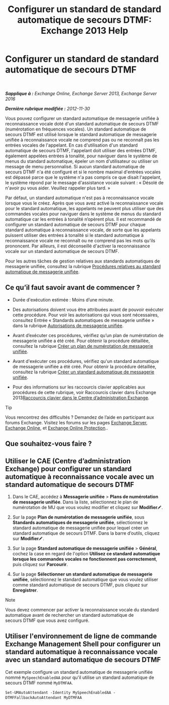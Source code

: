 ﻿---
title: 'Configurer un standard de standard automatique de secours DTMF: Exchange 2013 Help'
TOCTitle: Configurer un standard de standard automatique de secours DTMF
ms:assetid: a82d85f7-de30-40db-8ee6-b091ac14da9d
ms:mtpsurl: https://technet.microsoft.com/fr-fr/library/Bb232158(v=EXCHG.150)
ms:contentKeyID: 50478969
ms.date: 05/23/2018
mtps_version: v=EXCHG.150
ms.translationtype: MT
---

# Configurer un standard de standard automatique de secours DTMF

 

_**Sapplique à :** Exchange Online, Exchange Server 2013, Exchange Server 2016_

_**Dernière rubrique modifiée :** 2012-11-30_

Vous pouvez configurer un standard automatique de messagerie unifiée à reconnaissance vocale doté d'un standard automatique de secours DTMF (numérotation en fréquences vocales). Un standard automatique de secours DTMF est utilisé lorsque le standard automatique de messagerie unifiée à reconnaissance vocale ne comprend pas ou ne reconnaît pas les entrées vocales de l'appelant. En cas d'utilisation d'un standard automatique de secours DTMF, l'appelant doit utiliser des entrées DTMF, également appelées entrées à tonalité, pour naviguer dans le système de menus du standard automatique, épeler un nom d'utilisateur ou utiliser un message de menu personnalisé. Si aucun standard automatique de secours DTMF n'a été configuré et si le nombre maximal d'entrées vocales est dépassé parce que le système n'a pas compris ce que disait l'appelant, le système répond par le message d'assistance vocale suivant : « Désolé de n'avoir pu vous aider. Veuillez rappeler plus tard. »

Par défaut, un standard automatique n'est pas à reconnaissance vocale lorsque vous le créez. Après que vous avez activé la reconnaissance vocale pour le standard automatique, les appelants ne peuvent plus utiliser que des commandes vocales pour naviguer dans le système de menus du standard automatique car les entrées à tonalité n’opèrent plus. Il est recommandé de configurer un standard automatique de secours DTMF pour chaque standard automatique à reconnaissance vocale, de sorte que les appelants puissent utiliser des entrées à tonalité si le standard automatique à reconnaissance vocale ne reconnaît ou ne comprend pas les mots qu'ils prononcent. Par ailleurs, il est déconseillé d'activer la reconnaissance vocale sur un standard automatique de secours DTMF.

Pour les autres tâches de gestion relatives aux standards automatiques de messagerie unifiée, consultez la rubrique [Procédures relatives au standard automatique de messagerie unifiée](um-auto-attendant-procedures-exchange-2013-help.md).

## Ce qu’il faut savoir avant de commencer ?

  - Durée d'exécution estimée : Moins d’une minute.

  - Des autorisations doivent vous être attribuées avant de pouvoir exécuter cette procédure. Pour voir les autorisations qui vous sont nécessaires, consultez Entrée « Standards automatiques de messagerie unifiée » dans la rubrique [Autorisations de messagerie unifiée](unified-messaging-permissions-exchange-2013-help.md).

  - Avant d’exécuter ces procédures, vérifiez qu’un plan de numérotation de messagerie unifiée a été créé. Pour obtenir la procédure détaillée, consultez la rubrique [Créer un plan de numérotation de messagerie unifiée](create-a-um-dial-plan-exchange-2013-help.md).

  - Avant d'exécuter ces procédures, vérifiez qu'un standard automatique de messagerie unifiée a été créé. Pour obtenir la procédure détaillée, consultez la rubrique [Créer un standard automatique de messagerie unifiée](create-a-um-auto-attendant-exchange-2013-help.md).

  - Pour des informations sur les raccourcis clavier applicables aux procédures de cette rubrique, voir Raccourcis clavier dans Exchange 2013[Raccourcis clavier dans le Centre d’administration Exchange](keyboard-shortcuts-in-the-exchange-admin-center-exchange-online-protection-help.md).

> [!TIP]
> Vous rencontrez des difficultés ? Demandez de l’aide en participant aux forums Exchange. Visitez les forums sur les pages <a href="https://go.microsoft.com/fwlink/p/?linkid=60612">Exchange Server</a>, <a href="https://go.microsoft.com/fwlink/p/?linkid=267542">Exchange Online</a>, et <a href="https://go.microsoft.com/fwlink/p/?linkid=285351">Exchange Online Protection</a>..


## Que souhaitez-vous faire ?

## Utiliser le CAE (Centre d’administration Exchange) pour configurer un standard automatique à reconnaissance vocale avec un standard automatique de secours DTMF

1.  Dans le CAE, accédez à **Messagerie unifiée** \> **Plans de numérotation de messagerie unifiée**. Dans la liste, sélectionnez le plan de numérotation de MU que vous voulez modifier et cliquez sur **Modifier**![Icône Modifier](images/Bb124582.6f53ccb2-1f13-4c02-bea0-30690e6ea71d(EXCHG.150).gif "Icône Modifier").

2.  Sur la page **Plan de numérotation de messagerie unifiée**, sous **Standards automatiques de messagerie unifiée**, sélectionnez le standard automatique de messagerie unifiée pour lequel créer un standard automatique de secours DTMF. Dans la barre d’outils, cliquez sur **Modifier**![Icône Modifier](images/Bb124582.6f53ccb2-1f13-4c02-bea0-30690e6ea71d(EXCHG.150).gif "Icône Modifier").

3.  Sur la page **Standard automatique de messagerie unifiée** \> **Général**, cochez la case en regard de l'option **Utilisez ce standard automatique lorsque les commandes vocales ne fonctionnent pas correctement**, puis cliquez sur **Parcourir**.

4.  Sur la page **Sélectionner un standard automatique de messagerie unifiée**, sélectionnez le standard automatique que vous voulez utiliser comme standard automatique de secours DTMF, puis cliquez sur **Enregistrer**.

> [!NOTE]
> Vous devez commencer par activer la reconnaissance vocale du standard automatique avant de rechercher un standard automatique de secours DTMF que vous avez configuré.


## Utiliser l'environnement de ligne de commande Exchange Management Shell pour configurer un standard automatique à reconnaissance vocale avec un standard automatique de secours DTMF

Cet exemple configure un standard automatique de messagerie unifiée nommé `MySpeechEnabledAA` pour qu'il utilise un standard automatique de secours DTMF nommé `MyDTMFAA`.

    Set-UMAutoAttendant -Identity MySpeechEnabledAA -DTMFFallbackAutoAttendant MyDTMFAA

